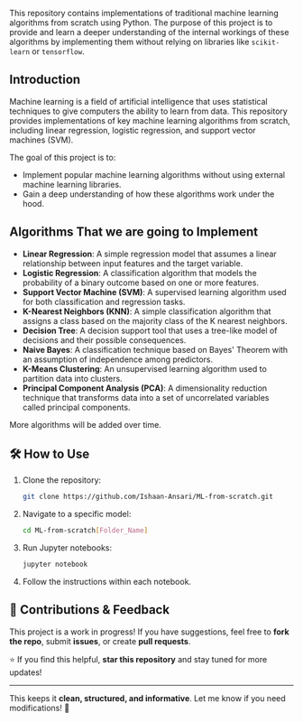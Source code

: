 This repository contains implementations of traditional machine learning algorithms from scratch using Python. The purpose of this project is to provide and learn a deeper understanding of the internal workings of these algorithms by implementing them without relying on libraries like `scikit-learn` or `tensorflow`.



## Introduction
Machine learning is a field of artificial intelligence that uses statistical techniques to give computers the ability to learn from data. This repository provides implementations of key machine learning algorithms from scratch, including linear regression, logistic regression, and support vector machines (SVM).

The goal of this project is to:
- Implement popular machine learning algorithms without using external machine learning libraries.
- Gain a deep understanding of how these algorithms work under the hood.

## Algorithms That we are going to Implement

- **Linear Regression**: A simple regression model that assumes a linear relationship between input features and the target variable.
- **Logistic Regression**: A classification algorithm that models the probability of a binary outcome based on one or more features.
- **Support Vector Machine (SVM)**: A supervised learning algorithm used for both classification and regression tasks.
- **K-Nearest Neighbors (KNN)**: A simple classification algorithm that assigns a class based on the majority class of the K nearest neighbors.
- **Decision Tree**: A decision support tool that uses a tree-like model of decisions and their possible consequences.
- **Naive Bayes**: A classification technique based on Bayes' Theorem with an assumption of independence among predictors.
- **K-Means Clustering**: An unsupervised learning algorithm used to partition data into clusters.
- **Principal Component Analysis (PCA)**: A dimensionality reduction technique that transforms data into a set of uncorrelated variables called principal components.

More algorithms will be added over time.

## 🛠️ How to Use
1. Clone the repository:
   ```bash
   git clone https://github.com/Ishaan-Ansari/ML-from-scratch.git
   ```
2. Navigate to a specific model:
   ```bash
   cd ML-from-scratch[Folder_Name]
   ```
3. Run Jupyter notebooks:
   ```bash
   jupyter notebook
   ```
4. Follow the instructions within each notebook.

## 📌 Contributions & Feedback
This project is a work in progress! If you have suggestions, feel free to **fork the repo**, submit **issues**, or create **pull requests**.

⭐ If you find this helpful, **star this repository** and stay tuned for more updates!

---

This keeps it **clean, structured, and informative**. Let me know if you need modifications! 🚀